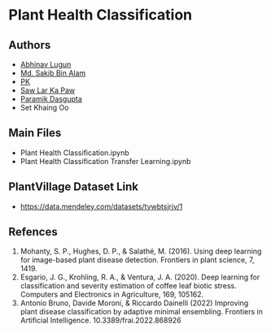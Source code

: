 # Plant Health Classification
## Authors
- [Abhinav Lugun](https://github.com/aal2015)
- [Md. Sakib Bin Alam](https://github.com/SakibBinAlam)
- [PK](https://github.com/Aoffyka)
- [Saw Lar Ka Paw](https://gitlab.com/sawlarkapaw.yu)
- [Paramik Dasgupta](https://github.com/paramik123)
- Set Khaing Oo

## Main Files
- Plant Health Classification.ipynb
- Plant Health Classification Transfer Learning.ipynb

## PlantVillage Dataset Link
- https://data.mendeley.com/datasets/tywbtsjrjv/1

## Refences
1) Mohanty, S. P., Hughes, D. P., & Salathé, M. (2016). Using deep learning for image-based plant disease detection. Frontiers in plant science, 7, 1419.
2) Esgario, J. G., Krohling, R. A., & Ventura, J. A. (2020). Deep learning for classification and severity estimation of coffee leaf biotic stress. Computers and Electronics in Agriculture, 169, 105162.
3) Antonio Bruno, Davide Moroni, & Riccardo Dainelli (2022) Improving plant disease classification by adaptive minimal ensembling. Frontiers in Artificial Intelligence. 10.3389/frai.2022.868926

